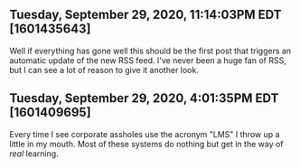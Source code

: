 ## Tuesday, September 29, 2020, 11:14:03PM EDT [1601435643]

Well if everything has gone well this should be the first post that
triggers an automatic update of the new RSS feed. I've never been a huge
fan of RSS, but I can see a lot of reason to give it another look.

## Tuesday, September 29, 2020, 4:01:35PM EDT [1601409695]

Every time I see corporate assholes use the acronym "LMS" I throw up a
little in my mouth. Most of these systems do nothing but get in the way
of *real* learning.

